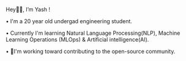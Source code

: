  Hey👋🏻, I’m Yash !
 
•  I'm a 20 year old undergad engineering student. 

•  Currently I'm learning  Natural Language Processing(NLP), Machine Learning Operations (MLOps) & Artificial intelligence(AI).

• 🚀I'm working toward contributing to the open-source community.
